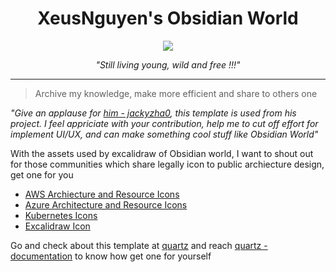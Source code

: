 <div align="center">
  <h1>XeusNguyen's Obsidian World</h1>
	<img src="https://avatars.githubusercontent.com/u/74602538?s=400&v=4">
    <em><p style="text-align: center;">"Still living young, wild and free !!!"</p></em>
</div>

---

> Archive my knowledge, make more efficient and share to others one

*"Give an applause for [him - jackyzha0](https://github.com/jackyzha0), this template is used from his project. I feel appriciate with your contribution, help me to cut off effort for implement UI/UX, and can make something cool stuff like Obsidian World"*

With the assets used by excalidraw of Obsidian world, I want to shout out for those communities which share legally icon to public archiecture design, get one for you

- [AWS Archiecture and Resource Icons](https://aws.amazon.com/architecture/icons/)
- [Azure Architecture and Resource Icons](https://learn.microsoft.com/en-us/azure/architecture/icons/)
- [Kubernetes Icons](https://github.com/kubernetes/community/tree/master/icons)
- [Excalidraw Icon](https://libraries.excalidraw.com/?theme=light&sort=default)

Go and check about this template at [quartz](https://github.com/jackyzha0/quartz) and reach [quartz - documentation](https://quartz.jzhao.xyz/) to know how get one for yourself